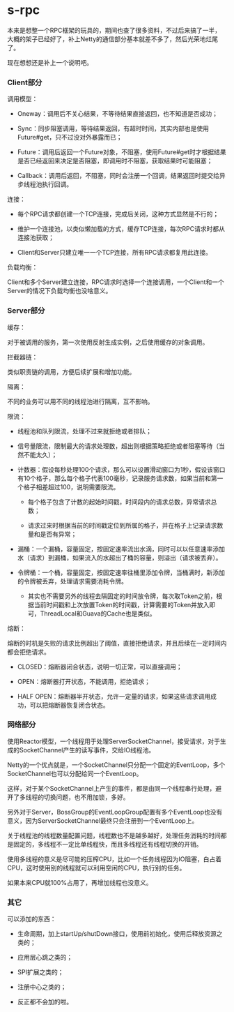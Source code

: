 # s-rpc

本来是想整一个RPC框架的玩具的，期间也查了很多资料，不过后来搞了一半，大概的架子已经好了，补上Netty的通信部分基本就差不多了，然后光荣地烂尾了。

现在想想还是补上一个说明吧。

### Client部分

调用模型：

* Oneway：调用后不关心结果，不等待结果直接返回，也不知道是否成功；

* Sync：同步阻塞调用，等待结果返回，有超时时间，其实内部也是使用Future#get，只不过没对外暴露而已；

* Future：调用后返回一个Future对象，不阻塞，使用Future#get时才根据结果是否已经返回来决定是否阻塞，即调用时不阻塞，获取结果时可能阻塞；

* Callback：调用后返回，不阻塞，同时会注册一个回调，结果返回时提交给异步线程池执行回调。


连接：

* 每个RPC请求都创建一个TCP连接，完成后关闭，这种方式显然是不行的；

* 维护一个连接池，以类似懒加载的方式，缓存TCP连接，每次RPC请求时都从连接池获取；

* Client和Server只建立唯一一个TCP连接，所有RPC请求都复用此连接。


负载均衡：

Client和多个Server建立连接，RPC请求时选择一个连接调用，一个Client和一个Server的情况下负载均衡也没啥意义。

### Server部分

缓存：

对于被调用的服务，第一次使用反射生成实例，之后使用缓存的对象调用。

拦截器链：

类似职责链的调用，方便后续扩展和增加功能。

隔离：

不同的业务可以用不同的线程池进行隔离，互不影响。

限流：

* 线程池和队列限流，处理不过来就拒绝或者排队；

* 信号量限流，限制最大的请求处理数，超出则根据策略拒绝或者阻塞等待（当然不能太久）；

* 计数器：假设每秒处理100个请求，那么可以设置滑动窗口为1秒，假设该窗口有10个格子，那么每个格子代表100毫秒，记录服务请求数，如果当前和第一个格子相差超过100，说明需要限流。

    * 每个格子包含了计数的起始时间戳，时间段内的请求总数，异常请求总数；
    
    * 请求过来时根据当前的时间戳定位到所属的格子，并在格子上记录请求数量和是否有异常；

* 漏桶：一个漏桶，容量固定，按固定速率流出水滴，同时可以以任意速率添加水（请求）到漏桶，如果流入的水超出了桶的容量，则溢出（请求被丢弃）。

* 令牌桶：一个桶，容量固定，按固定速率往桶里添加令牌，当桶满时，新添加的令牌被丢弃，处理请求需要消耗令牌。

    * 其实也不需要另外的线程去隔固定的时间放令牌，每次取Token之前，根据当前时间戳和上次放置Token的时间戳，计算需要的Token并放入即可，ThreadLocal和Guava的Cache也是类似。

熔断：

熔断的时机是失败的请求比例超出了阈值，直接拒绝请求，并且后续在一定时间内都会拒绝请求。

* CLOSED：熔断器闭合状态，说明一切正常，可以直接调用；

* OPEN：熔断器打开状态，不能调用，拒绝请求；

* HALF OPEN：熔断器半开状态，允许一定量的请求，如果这些请求调用成功，可以把熔断器恢复闭合状态。


### 网络部分

使用Reactor模型，一个线程用于处理ServerSocketChannel，接受请求，对于生成的SocketChannel产生的读写事件，交给IO线程池。

Netty的一个优点就是，一个SocketChannel只分配一个固定的EventLoop，多个SocketChannel也可以分配给同一个EventLoop。

这样，对于某个SocketChannel上产生的事件，都是由同一个线程串行处理，避开了多线程的切换问题，也不用加锁，多好。

另外对于Server，BossGroup的EventLoopGroup配置有多个EventLoop也没有意义，因为ServerSocketChannel最终只会注册到一个EventLoop上。

关于线程池的线程数量配置问题，线程数也不是越多越好，处理任务消耗的时间都是固定的，多线程不一定比单线程快，而且多线程还有线程切换的开销。

使用多线程的意义是尽可能的压榨CPU，比如一个任务线程因为IO阻塞，白占着CPU，这时使用别的线程就可以利用空闲的CPU，执行别的任务。

如果本来CPU就100%占用了，再增加线程也没意义。


### 其它

可以添加的东西：

* 生命周期，加上startUp/shutDown接口，使用前初始化，使用后释放资源之类的；

* 应用层心跳之类的；

* SPI扩展之类的；

* 注册中心之类的；

* 反正都不会加的啦。
